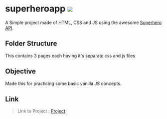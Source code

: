 # superheroapp  <img src='https://th.bing.com/th/id/R.e8055d7ea3f2cde41a1ba188f728f534?rik=kTwsxqpP0atT%2fA&riu=http%3a%2f%2fgifimage.net%2fwp-content%2fuploads%2f2017%2f08%2fsuperhero-gif-21.gif&ehk=DD5ou8M4gDSkqJf6ywFjLKFpLoWMbXCfi211foRYA1o%3d&risl=&pid=ImgRaw&r=0'> 
A Simple project made of HTML, CSS and JS using the awesome [Superhero API](https://superheroapi.com/).

## Folder Structure
This contains 3 pages each having it's separate css and js files

        
## Objective
Made this for practicing some basic vanilla JS concepts.

## Link 
>Link to Project : [Project](https://geekypankaj998.github.io/superHero-Rush.github.io/pages/index.html).
